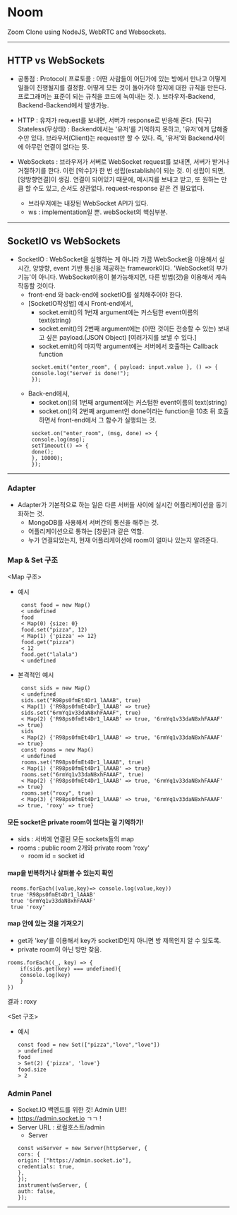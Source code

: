 # Noom

Zoom Clone using NodeJS, WebRTC and Websockets.

---

## HTTP vs WebSockets

- 공통점 : Protocol( 프로토콜 : 어떤 사람들이 어딘가에 있는 방에서 만나고 어떻게 일들이 진행될지를 결정함. 어떻게 모든 것이 돌아가야 할지에 대한 규칙을 만든다. 프로그래머는 표준이 되는 규칙을 코드에 녹여내는 것. ). 브라우저-Backend, Backend-Backend에서 발생가능.
- HTTP : 유저가 request를 보내면, 서버가 response로 반응해 준다. [탁구]
  Stateless(무상태) : Backend에서는 '유저'를 기억하지 못하고, '유저'에게 답해줄 수만 있다. 브라우저(Client)는 request만 할 수 있다. 즉, '유저'와 Backend사이에 아무런 연결이 없다는 뜻.

- WebSockets : 브라우저가 서버로 WebSocket request를 보내면, 서버가 받거나 거절하기를 한다. 이런 [악수]가 한 번 성립(establish)이 되는 것. 이 성립이 되면, [양방향연결]이 생김. 연결이 되어있기 때문에, 메시지를 보내고 받고, 또 원하는 만큼 할 수도 있고, 순서도 상관없다. request-response 같은 건 필요없다.
  - 브라우저에는 내장된 WebSocket API가 있다.
  - ws : implementation일 뿐. webSocket의 핵심부분.

---

## SocketIO vs WebSockets

- SocketIO : WebSocket을 실행하는 게 아니라 가끔 WebSocket을 이용해서 실시간, 양방향, event 기반 통신을 제공하는 framework이다. 'WebSocket의 부가기능'이 아니다. WebSocket이용이 불가능해지면, 다른 방법(것)을 이용해서 계속 작동할 것이다.
  - front-end 와 back-end에 socketIO를 설치해주어야 한다.
  - [SocketIO작성법] 예시
    Front-end에서,
    - socket.emit()의 1번재 argument에는 커스텀한 event이름의 text(string)
    - socket.emit()의 2번째 argument에는 (어떤 것이든 전송할 수 있는) 보내고 싶은 payload.(JSON Object) [여러가지를 보낼 수 있다.]
    - socket.emit()의 마지막 argument에는 서버에서 호출하는 Callback function
    ```
     socket.emit("enter_room", { payload: input.value }, () => {
     console.log("server is done!");
     });
    ```
  - Back-end에서,
    - socket.on()의 1번째 argument에는 커스텀한 event이름의 text(string)
    - socket.on()의 2번째 argument인 done이라는 function을 10초 뒤 호출하면서 front-end에서 그 함수가 실행되는 것.
    ```
     socket.on("enter_room", (msg, done) => {
     console.log(msg);
     setTimeout(() => {
     done();
     }, 10000);
     });
    ```

---

### Adapter

- Adapter가 기본적으로 하는 일은 다른 서버들 사이에 실시간 어플리케이션을 동기화하는 것.
  - MongoDB를 사용해서 서버간의 통신을 해주는 것.
  - 어플리케이션으로 통하는 [창문]과 같은 역할.
  - 누가 연결되었는지, 현재 어플리케이션에 room이 얼마나 있는지 알려준다.

### Map & Set 구조

<Map 구조>

- 예시

  ```
   const food = new Map()
   < undefined
   food
   < Map(0) {size: 0}
   food.set("pizza", 12)
   < Map(1) {'pizza' => 12}
   food.get("pizza")
   < 12
   food.get("lalala")
   < undefined
  ```

- 본격적인 예시

  ```
   const sids = new Map()
   < undefined
   sids.set("R98ps0fmEt4Dr1_lAAAB", true)
   < Map(1) {'R98ps0fmEt4Dr1_lAAAB' => true}
   sids.set("6rmYq1v33daN8xhFAAAF", true)
   < Map(2) {'R98ps0fmEt4Dr1_lAAAB' => true, '6rmYq1v33daN8xhFAAAF' => true}
   sids
   < Map(2) {'R98ps0fmEt4Dr1_lAAAB' => true, '6rmYq1v33daN8xhFAAAF' => true}
   const rooms = new Map()
   < undefined
   rooms.set("R98ps0fmEt4Dr1_lAAAB", true)
   < Map(1) {'R98ps0fmEt4Dr1_lAAAB' => true}
   rooms.set("6rmYq1v33daN8xhFAAAF", true)
   < Map(2) {'R98ps0fmEt4Dr1_lAAAB' => true, '6rmYq1v33daN8xhFAAAF' => true}
   rooms.set("roxy", true)
   < Map(3) {'R98ps0fmEt4Dr1_lAAAB' => true, '6rmYq1v33daN8xhFAAAF' => true, 'roxy' => true}
  ```

#### 모든 socket은 private room이 있다는 걸 기억하기!

- sids : 서버에 연결된 모든 sockets들의 map
- rooms : public room 2개와 private room 'roxy'
  - room id = socket id

#### map을 반복하거나 살펴볼 수 있는지 확인

```
 rooms.forEach((value,key)=> console.log(value,key))
 true 'R98ps0fmEt4Dr1_lAAAB'
 true '6rmYq1v33daN8xhFAAAF'
 true 'roxy'
```

#### map 안에 있는 것을 가져오기

- get과 'key'를 이용해서 key가 socketID인지 아니면 방 제목인지 알 수 있도록.
- private room이 아닌 방만 찾음.

```
rooms.forEach((_, key) => {
    if(sids.get(key) === undefined){
    console.log(key)
    }
})
```

결과 : roxy

<Set 구조>

- 예시

  ```
  const food = new Set(["pizza","love","love"])
  > undefined
  food
  > Set(2) {'pizza', 'love'}
  food.size
  > 2
  ```

### Admin Panel

- Socket.IO 백엔드를 위한 것! Admin UI!!!
- https://admin.socket.io ㄱㄱ !
- Server URL : 로컬호스트/admin
  - Server
  ```
  const wsServer = new Server(httpServer, {
  cors: {
  origin: ["https://admin.socket.io"],
  credentials: true,
  },
  });
  instrument(wsServer, {
  auth: false,
  });
  ```

---
